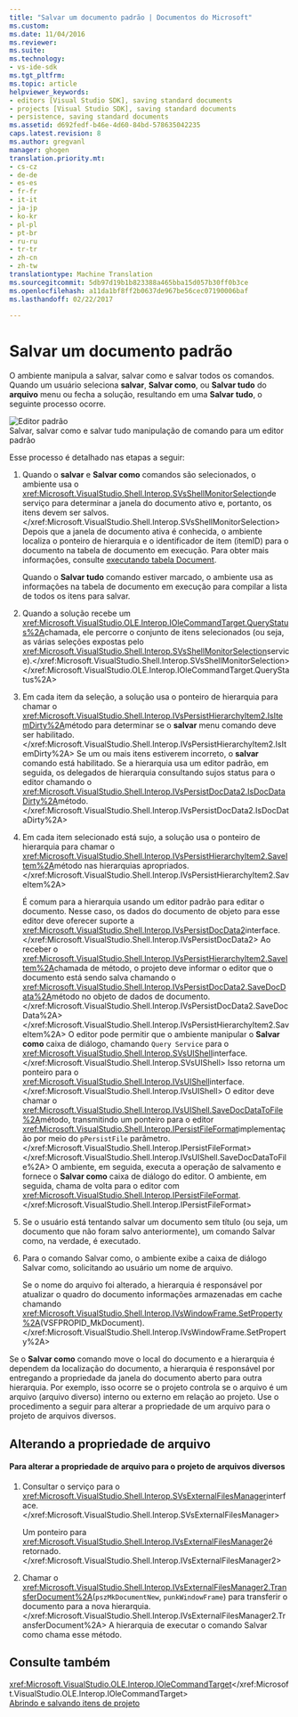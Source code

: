```yaml
---
title: "Salvar um documento padrão | Documentos do Microsoft"
ms.custom: 
ms.date: 11/04/2016
ms.reviewer: 
ms.suite: 
ms.technology:
- vs-ide-sdk
ms.tgt_pltfrm: 
ms.topic: article
helpviewer_keywords:
- editors [Visual Studio SDK], saving standard documents
- projects [Visual Studio SDK], saving standard documents
- persistence, saving standard documents
ms.assetid: d692fedf-b46e-4d60-84bd-578635042235
caps.latest.revision: 8
ms.author: gregvanl
manager: ghogen
translation.priority.mt:
- cs-cz
- de-de
- es-es
- fr-fr
- it-it
- ja-jp
- ko-kr
- pl-pl
- pt-br
- ru-ru
- tr-tr
- zh-cn
- zh-tw
translationtype: Machine Translation
ms.sourcegitcommit: 5db97d19b1b823388a465bba15d057b30ff0b3ce
ms.openlocfilehash: a11da1bf8ff2b0637de967be56cec07190006baf
ms.lasthandoff: 02/22/2017

---
```

# <a name="saving-a-standard-document"></a>Salvar um documento padrão
O ambiente manipula a salvar, salvar como e salvar todos os comandos. Quando um usuário seleciona **salvar**, **Salvar como**, ou **Salvar tudo** do **arquivo** menu ou fecha a solução, resultando em uma **Salvar tudo**, o seguinte processo ocorre.  
  
 ![Editor padrão](../../extensibility/internals/media/public.gif "Public")  
Salvar, salvar como e salvar tudo manipulação de comando para um editor padrão  
  
 Esse processo é detalhado nas etapas a seguir:  
  
1.  Quando o **salvar** e **Salvar como** comandos são selecionados, o ambiente usa o <xref:Microsoft.VisualStudio.Shell.Interop.SVsShellMonitorSelection>de serviço para determinar a janela do documento ativo e, portanto, os itens devem ser salvos.</xref:Microsoft.VisualStudio.Shell.Interop.SVsShellMonitorSelection> Depois que a janela de documento ativa é conhecida, o ambiente localiza o ponteiro de hierarquia e o identificador de item (itemID) para o documento na tabela de documento em execução. Para obter mais informações, consulte [executando tabela Document](../../extensibility/internals/running-document-table.md).  
  
     Quando o **Salvar tudo** comando estiver marcado, o ambiente usa as informações na tabela de documento em execução para compilar a lista de todos os itens para salvar.  
  
2.  Quando a solução recebe um <xref:Microsoft.VisualStudio.OLE.Interop.IOleCommandTarget.QueryStatus%2A>chamada, ele percorre o conjunto de itens selecionados (ou seja, as várias seleções expostas pelo <xref:Microsoft.VisualStudio.Shell.Interop.SVsShellMonitorSelection>service).</xref:Microsoft.VisualStudio.Shell.Interop.SVsShellMonitorSelection> </xref:Microsoft.VisualStudio.OLE.Interop.IOleCommandTarget.QueryStatus%2A>  
  
3.  Em cada item da seleção, a solução usa o ponteiro de hierarquia para chamar o <xref:Microsoft.VisualStudio.Shell.Interop.IVsPersistHierarchyItem2.IsItemDirty%2A>método para determinar se o **salvar** menu comando deve ser habilitado.</xref:Microsoft.VisualStudio.Shell.Interop.IVsPersistHierarchyItem2.IsItemDirty%2A> Se um ou mais itens estiverem incorreto, o **salvar** comando está habilitado. Se a hierarquia usa um editor padrão, em seguida, os delegados de hierarquia consultando sujos status para o editor chamando o <xref:Microsoft.VisualStudio.Shell.Interop.IVsPersistDocData2.IsDocDataDirty%2A>método.</xref:Microsoft.VisualStudio.Shell.Interop.IVsPersistDocData2.IsDocDataDirty%2A>  
  
4.  Em cada item selecionado está sujo, a solução usa o ponteiro de hierarquia para chamar o <xref:Microsoft.VisualStudio.Shell.Interop.IVsPersistHierarchyItem2.SaveItem%2A>método nas hierarquias apropriados.</xref:Microsoft.VisualStudio.Shell.Interop.IVsPersistHierarchyItem2.SaveItem%2A>  
  
     É comum para a hierarquia usando um editor padrão para editar o documento. Nesse caso, os dados do documento de objeto para esse editor deve oferecer suporte a <xref:Microsoft.VisualStudio.Shell.Interop.IVsPersistDocData2>interface.</xref:Microsoft.VisualStudio.Shell.Interop.IVsPersistDocData2> Ao receber o <xref:Microsoft.VisualStudio.Shell.Interop.IVsPersistHierarchyItem2.SaveItem%2A>chamada de método, o projeto deve informar o editor que o documento está sendo salva chamando o <xref:Microsoft.VisualStudio.Shell.Interop.IVsPersistDocData2.SaveDocData%2A>método no objeto de dados de documento.</xref:Microsoft.VisualStudio.Shell.Interop.IVsPersistDocData2.SaveDocData%2A> </xref:Microsoft.VisualStudio.Shell.Interop.IVsPersistHierarchyItem2.SaveItem%2A> O editor pode permitir que o ambiente manipular o **Salvar como** caixa de diálogo, chamando `Query Service` para o <xref:Microsoft.VisualStudio.Shell.Interop.SVsUIShell>interface.</xref:Microsoft.VisualStudio.Shell.Interop.SVsUIShell> Isso retorna um ponteiro para o <xref:Microsoft.VisualStudio.Shell.Interop.IVsUIShell>interface.</xref:Microsoft.VisualStudio.Shell.Interop.IVsUIShell> O editor deve chamar o <xref:Microsoft.VisualStudio.Shell.Interop.IVsUIShell.SaveDocDataToFile%2A>método, transmitindo um ponteiro para o editor <xref:Microsoft.VisualStudio.Shell.Interop.IPersistFileFormat>implementação por meio do `pPersistFile` parâmetro.</xref:Microsoft.VisualStudio.Shell.Interop.IPersistFileFormat> </xref:Microsoft.VisualStudio.Shell.Interop.IVsUIShell.SaveDocDataToFile%2A> O ambiente, em seguida, executa a operação de salvamento e fornece o **Salvar como** caixa de diálogo do editor. O ambiente, em seguida, chama de volta para o editor com <xref:Microsoft.VisualStudio.Shell.Interop.IPersistFileFormat>.</xref:Microsoft.VisualStudio.Shell.Interop.IPersistFileFormat>  
  
5.  Se o usuário está tentando salvar um documento sem título (ou seja, um documento que não foram salvo anteriormente), um comando Salvar como, na verdade, é executado.  
  
6.  Para o comando Salvar como, o ambiente exibe a caixa de diálogo Salvar como, solicitando ao usuário um nome de arquivo.  
  
     Se o nome do arquivo foi alterado, a hierarquia é responsável por atualizar o quadro do documento informações armazenadas em cache chamando <xref:Microsoft.VisualStudio.Shell.Interop.IVsWindowFrame.SetProperty%2A>(VSFPROPID_MkDocument).</xref:Microsoft.VisualStudio.Shell.Interop.IVsWindowFrame.SetProperty%2A>  
  
 Se o **Salvar como** comando move o local do documento e a hierarquia é dependem da localização do documento, a hierarquia é responsável por entregando a propriedade da janela do documento aberto para outra hierarquia. Por exemplo, isso ocorre se o projeto controla se o arquivo é um arquivo (arquivo diverso) interno ou externo em relação ao projeto. Use o procedimento a seguir para alterar a propriedade de um arquivo para o projeto de arquivos diversos.  
  
## <a name="changing-file-ownership"></a>Alterando a propriedade de arquivo  
  
#### <a name="to-change-file-ownership-to-the-miscellaneous-files-project"></a>Para alterar a propriedade de arquivo para o projeto de arquivos diversos  
  
1.  Consultar o serviço para o <xref:Microsoft.VisualStudio.Shell.Interop.SVsExternalFilesManager>interface.</xref:Microsoft.VisualStudio.Shell.Interop.SVsExternalFilesManager>  
  
     Um ponteiro para <xref:Microsoft.VisualStudio.Shell.Interop.IVsExternalFilesManager2>é retornado.</xref:Microsoft.VisualStudio.Shell.Interop.IVsExternalFilesManager2>  
  
2.  Chamar o <xref:Microsoft.VisualStudio.Shell.Interop.IVsExternalFilesManager2.TransferDocument%2A>(`pszMkDocumentNew`, `punkWindowFrame`) para transferir o documento para a nova hierarquia.</xref:Microsoft.VisualStudio.Shell.Interop.IVsExternalFilesManager2.TransferDocument%2A> A hierarquia de executar o comando Salvar como chama esse método.  
  
## <a name="see-also"></a>Consulte também  
 <xref:Microsoft.VisualStudio.OLE.Interop.IOleCommandTarget></xref:Microsoft.VisualStudio.OLE.Interop.IOleCommandTarget>   
 [Abrindo e salvando itens de projeto](../../extensibility/internals/opening-and-saving-project-items.md)
